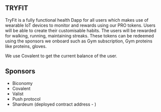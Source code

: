 ## TRYFIT

TryFit is a fully functional health Dapp for all users which makes use of wearable IoT devices to monitor and rewards using our PRO tokens. Users will be able to create their customisable habits. The users will be rewarded for walking, running, maintaining streaks. These tokens can be redeemed using the sponsors we onboard such as Gym subscription, Gym proteins like proteins, gloves.

We use Covalent to get the current balance of the user.

## Sponsors

- Biconomy
- Covalent
- Valist
- Push protocol
- Shardeum (deployed contract address - )
